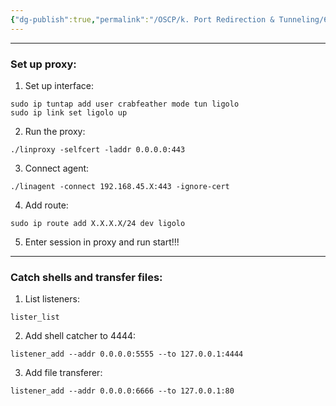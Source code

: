 ```yaml
---
{"dg-publish":true,"permalink":"/OSCP/k. Port Redirection & Tunneling/6. Ligolo-ng/"}
---
```


-----------
### Set up proxy:
1. Set up interface:
```
sudo ip tuntap add user crabfeather mode tun ligolo
sudo ip link set ligolo up
```
2. Run the proxy:
```
./linproxy -selfcert -laddr 0.0.0.0:443
```
3. Connect agent:
```
./linagent -connect 192.168.45.X:443 -ignore-cert
```
4. Add route:
```
sudo ip route add X.X.X.X/24 dev ligolo
```
5. Enter session in proxy and run start!!!

--------
### Catch shells and transfer files:
1. List listeners:
```
lister_list
```
2. Add shell catcher to 4444:
```
listener_add --addr 0.0.0.0:5555 --to 127.0.0.1:4444
```
3. Add file transferer:
```
listener_add --addr 0.0.0.0:6666 --to 127.0.0.1:80
```


